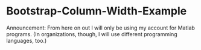 # Bootstrap-Column-Width-Example
Announcement: From here on out I will only be using my account for Matlab programs. (In organizations, though, I will use different programming languages, too.)
